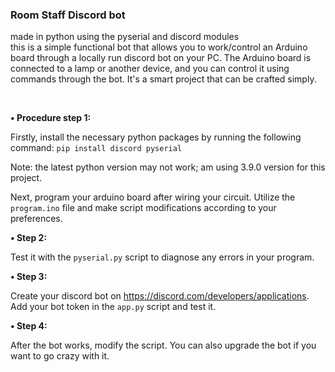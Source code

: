 <h3><b>Room Staff Discord bot</b></h3>
<p>made in python using the pyserial and discord modules<br/>
  this is a simple functional bot that allows you to work/control an Arduino board through a locally run discord bot on your PC. The Arduino board is connected to a lamp or another device, and you can control it using commands through the bot. It's a smart project that can be crafted simply.</p><br/>


<p><b>• Procedure </b><strong>step 1:</strong></p>
<p>Firstly, install the necessary python packages by running the following command: <code>pip install discord pyserial</code></p>
<p>Note: the latest python version may not work; am using 3.9.0 version for this project.</p>
<p>Next, program your arduino board after wiring your circuit. Utilize the <code>program.ino</code> file and make script modifications according to your preferences.</p>

<p><strong>• Step 2:</strong></p>
<p>Test it with the <code>pyserial.py</code> script to diagnose any errors in your program.</p>

<p><strong>• Step 3:</strong></p>
<p>Create your discord bot on <a href="https://discord.com/developers/applications" target="_blank">https://discord.com/developers/applications</a>. Add your bot token in the <code>app.py</code> script and test it.</p>

<p><strong>• Step 4:</strong></p>
<p>After the bot works, modify the script. You can also upgrade the bot if you want to go crazy with it.</p>


